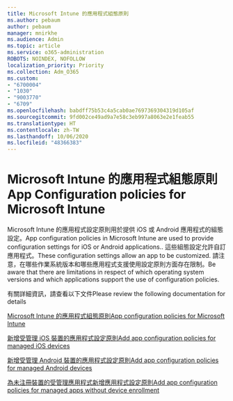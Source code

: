 ```yaml
---
title: Microsoft Intune 的應用程式組態原則
ms.author: pebaum
author: pebaum
manager: mnirkhe
ms.audience: Admin
ms.topic: article
ms.service: o365-administration
ROBOTS: NOINDEX, NOFOLLOW
localization_priority: Priority
ms.collection: Adm_O365
ms.custom:
- "6700004"
- "1030"
- "9003770"
- "6709"
ms.openlocfilehash: babdff75b53c4a5cab0ae7697369304319d105af
ms.sourcegitcommit: 9fd002ce49ad9a7e58c3eb997a8063e2e1feab55
ms.translationtype: HT
ms.contentlocale: zh-TW
ms.lasthandoff: 10/06/2020
ms.locfileid: "48366383"
---
```

# <a name="app-configuration-policies-for-microsoft-intune"></a><span data-ttu-id="4b128-102">Microsoft Intune 的應用程式組態原則</span><span class="sxs-lookup"><span data-stu-id="4b128-102">App Configuration policies for Microsoft Intune</span></span>

<span data-ttu-id="4b128-103">Microsoft Intune 的應用程式設定原則用於提供 iOS 或 Android 應用程式的組態設定。</span><span class="sxs-lookup"><span data-stu-id="4b128-103">App configuration policies in Microsoft Intune are used to provide configuration settings for iOS or Android applications..</span></span> <span data-ttu-id="4b128-104">這些組態設定允許自訂應用程式。</span><span class="sxs-lookup"><span data-stu-id="4b128-104">These configuration settings allow an app to be customized.</span></span> <span data-ttu-id="4b128-105">請注意，在哪些作業系統版本和哪些應用程式支援使用設定原則方面存在限制。</span><span class="sxs-lookup"><span data-stu-id="4b128-105">Be aware that there are limitations in respect of which operating system versions and which applications support the use of configuration policies.</span></span>

<span data-ttu-id="4b128-106">有關詳細資訊，請查看以下文件</span><span class="sxs-lookup"><span data-stu-id="4b128-106">Please review the following documentation for details</span></span>

[<span data-ttu-id="4b128-107">Microsoft Intune 的應用程式組態原則</span><span class="sxs-lookup"><span data-stu-id="4b128-107">App configuration policies for Microsoft Intune</span></span>](https://docs.microsoft.com/intune/app-configuration-policies-overview)  

[<span data-ttu-id="4b128-108">新增受管理 iOS 裝置的應用程式設定原則</span><span class="sxs-lookup"><span data-stu-id="4b128-108">Add app configuration policies for managed iOS devices</span></span>](https://docs.microsoft.com/intune/app-configuration-policies-use-ios)  

[<span data-ttu-id="4b128-109">新增受管理 Android 裝置的應用程式設定原則</span><span class="sxs-lookup"><span data-stu-id="4b128-109">Add app configuration policies for managed Android devices</span></span>](https://docs.microsoft.com/intune/app-configuration-policies-use-android)

[<span data-ttu-id="4b128-110">為未注冊裝置的受管理應用程式新增應用程式設定原則</span><span class="sxs-lookup"><span data-stu-id="4b128-110">Add app configuration policies for managed apps without device enrollment</span></span>](https://docs.microsoft.com/intune/app-configuration-policies-managed-app)

